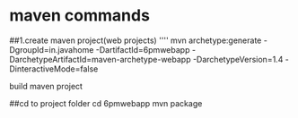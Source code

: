 # maven commands
##1.create maven project(web projects)
''''
mvn archetype:generate -DgroupId=in.javahome -DartifactId=6pmwebapp -DarchetypeArtifactId=maven-archetype-webapp -DarchetypeVersion=1.4 -DinteractiveMode=false

build maven project

##cd to project folder
cd 6pmwebapp
mvn package
